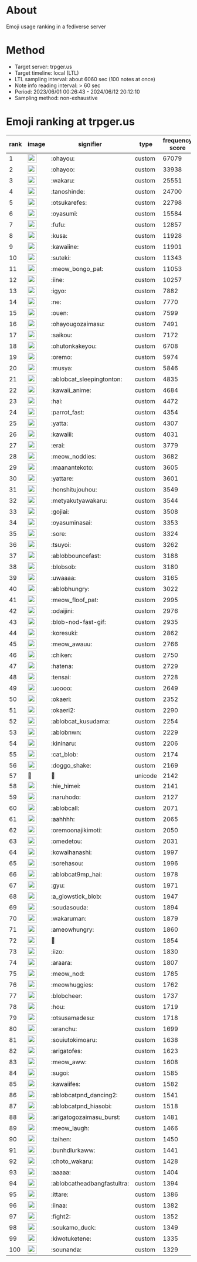 # About
Emoji usage ranking in a fediverse server

# Method
- Target server: trpger.us
- Target timeline: local (LTL)
- LTL sampling interval: about 6060 sec (100 notes at once)
- Note info reading interval: > 60 sec
- Period: 2023/06/01 00:26:43 - 2024/06/12 20:12:10 
- Sampling method: non-exhaustive

# Emoji ranking at trpger.us

|rank|image|signifier|type|frequency score|
|----|----|----|----|----|
|1|<img height="24" src="https://trpger.us/emoji/ohayou.webp">|:ohayou:|custom|67079|
|2|<img height="24" src="https://trpger.us/emoji/ohayoo.webp">|:ohayoo:|custom|33938|
|3|<img height="24" src="https://trpger.us/emoji/wakaru.webp">|:wakaru:|custom|25551|
|4|<img height="24" src="https://trpger.us/emoji/tanoshinde.webp">|:tanoshinde:|custom|24700|
|5|<img height="24" src="https://trpger.us/emoji/otsukarefes.webp">|:otsukarefes:|custom|22798|
|6|<img height="24" src="https://trpger.us/emoji/oyasumi.webp">|:oyasumi:|custom|15584|
|7|<img height="24" src="https://trpger.us/emoji/fufu.webp">|:fufu:|custom|12857|
|8|<img height="24" src="https://trpger.us/emoji/kusa.webp">|:kusa:|custom|11928|
|9|<img height="24" src="https://trpger.us/emoji/kawaiine.webp">|:kawaiine:|custom|11901|
|10|<img height="24" src="https://trpger.us/emoji/suteki.webp">|:suteki:|custom|11343|
|11|<img height="24" src="https://trpger.us/emoji/meow_bongo_pat.webp">|:meow_bongo_pat:|custom|11053|
|12|<img height="24" src="https://trpger.us/emoji/iine.webp">|:iine:|custom|10257|
|13|<img height="24" src="https://trpger.us/emoji/igyo.webp">|:igyo:|custom|7882|
|14|<img height="24" src="https://trpger.us/emoji/ne.webp">|:ne:|custom|7770|
|15|<img height="24" src="https://trpger.us/emoji/ouen.webp">|:ouen:|custom|7599|
|16|<img height="24" src="https://trpger.us/emoji/ohayougozaimasu.webp">|:ohayougozaimasu:|custom|7491|
|17|<img height="24" src="https://trpger.us/emoji/saikou.webp">|:saikou:|custom|7172|
|18|<img height="24" src="https://trpger.us/emoji/ohutonkakeyou.webp">|:ohutonkakeyou:|custom|6708|
|19|<img height="24" src="https://trpger.us/emoji/oremo.webp">|:oremo:|custom|5974|
|20|<img height="24" src="https://trpger.us/emoji/musya.webp">|:musya:|custom|5846|
|21|<img height="24" src="https://trpger.us/emoji/ablobcat_sleepingtonton.webp">|:ablobcat_sleepingtonton:|custom|4835|
|22|<img height="24" src="https://trpger.us/emoji/kawaii_anime.webp">|:kawaii_anime:|custom|4684|
|23|<img height="24" src="https://trpger.us/emoji/hai.webp">|:hai:|custom|4472|
|24|<img height="24" src="https://trpger.us/emoji/parrot_fast.webp">|:parrot_fast:|custom|4354|
|25|<img height="24" src="https://trpger.us/emoji/yatta.webp">|:yatta:|custom|4307|
|26|<img height="24" src="https://trpger.us/emoji/kawaiii.webp">|:kawaiii:|custom|4031|
|27|<img height="24" src="https://trpger.us/emoji/erai.webp">|:erai:|custom|3779|
|28|<img height="24" src="https://trpger.us/emoji/meow_noddies.webp">|:meow_noddies:|custom|3682|
|29|<img height="24" src="https://trpger.us/emoji/maanantekoto.webp">|:maanantekoto:|custom|3605|
|30|<img height="24" src="https://trpger.us/emoji/yattare.webp">|:yattare:|custom|3601|
|31|<img height="24" src="https://trpger.us/emoji/honshitujouhou.webp">|:honshitujouhou:|custom|3549|
|32|<img height="24" src="https://trpger.us/emoji/metyakutyawakaru.webp">|:metyakutyawakaru:|custom|3544|
|33|<img height="24" src="https://trpger.us/emoji/gojiai.webp">|:gojiai:|custom|3508|
|34|<img height="24" src="https://trpger.us/emoji/oyasuminasai.webp">|:oyasuminasai:|custom|3353|
|35|<img height="24" src="https://trpger.us/emoji/sore.webp">|:sore:|custom|3324|
|36|<img height="24" src="https://trpger.us/emoji/tsuyoi.webp">|:tsuyoi:|custom|3262|
|37|<img height="24" src="https://trpger.us/emoji/ablobbouncefast.webp">|:ablobbouncefast:|custom|3188|
|38|<img height="24" src="https://trpger.us/emoji/blobsob.webp">|:blobsob:|custom|3180|
|39|<img height="24" src="https://trpger.us/emoji/uwaaaa.webp">|:uwaaaa:|custom|3165|
|40|<img height="24" src="https://trpger.us/emoji/ablobhungry.webp">|:ablobhungry:|custom|3022|
|41|<img height="24" src="https://trpger.us/emoji/meow_floof_pat.webp">|:meow_floof_pat:|custom|2995|
|42|<img height="24" src="https://trpger.us/emoji/odaijini.webp">|:odaijini:|custom|2976|
|43|<img height="24" src="https://trpger.us/emoji/blob-nod-fast-gif.webp">|:blob-nod-fast-gif:|custom|2935|
|44|<img height="24" src="https://trpger.us/emoji/koresuki.webp">|:koresuki:|custom|2862|
|45|<img height="24" src="https://trpger.us/emoji/meow_awauu.webp">|:meow_awauu:|custom|2766|
|46|<img height="24" src="https://trpger.us/emoji/chiken.webp">|:chiken:|custom|2750|
|47|<img height="24" src="https://trpger.us/emoji/hatena.webp">|:hatena:|custom|2729|
|48|<img height="24" src="https://trpger.us/emoji/tensai.webp">|:tensai:|custom|2728|
|49|<img height="24" src="https://trpger.us/emoji/uoooo.webp">|:uoooo:|custom|2649|
|50|<img height="24" src="https://trpger.us/emoji/okaeri.webp">|:okaeri:|custom|2352|
|51|<img height="24" src="https://trpger.us/emoji/okaeri2.webp">|:okaeri2:|custom|2290|
|52|<img height="24" src="https://trpger.us/emoji/ablobcat_kusudama.webp">|:ablobcat_kusudama:|custom|2254|
|53|<img height="24" src="https://trpger.us/emoji/ablobnwn.webp">|:ablobnwn:|custom|2229|
|54|<img height="24" src="https://trpger.us/emoji/kininaru.webp">|:kininaru:|custom|2206|
|55|<img height="24" src="https://trpger.us/emoji/cat_blob.webp">|:cat_blob:|custom|2174|
|56|<img height="24" src="https://trpger.us/emoji/doggo_shake.webp">|:doggo_shake:|custom|2169|
|57|🍮|🍮|unicode|2142|
|58|<img height="24" src="https://trpger.us/emoji/hie_himei.webp">|:hie_himei:|custom|2141|
|59|<img height="24" src="https://trpger.us/emoji/naruhodo.webp">|:naruhodo:|custom|2127|
|60|<img height="24" src="https://trpger.us/emoji/ablobcall.webp">|:ablobcall:|custom|2071|
|61|<img height="24" src="https://trpger.us/emoji/aahhhh.webp">|:aahhhh:|custom|2065|
|62|<img height="24" src="https://trpger.us/emoji/oremoonajikimoti.webp">|:oremoonajikimoti:|custom|2050|
|63|<img height="24" src="https://trpger.us/emoji/omedetou.webp">|:omedetou:|custom|2031|
|64|<img height="24" src="https://trpger.us/emoji/kowaihanashi.webp">|:kowaihanashi:|custom|1997|
|65|<img height="24" src="https://trpger.us/emoji/sorehasou.webp">|:sorehasou:|custom|1996|
|66|<img height="24" src="https://trpger.us/emoji/ablobcat9mp_hai.webp">|:ablobcat9mp_hai:|custom|1978|
|67|<img height="24" src="https://trpger.us/emoji/gyu.webp">|:gyu:|custom|1971|
|68|<img height="24" src="https://trpger.us/emoji/a_glowstick_blob.webp">|:a_glowstick_blob:|custom|1947|
|69|<img height="24" src="https://trpger.us/emoji/soudasouda.webp">|:soudasouda:|custom|1894|
|70|<img height="24" src="https://trpger.us/emoji/wakaruman.webp">|:wakaruman:|custom|1879|
|71|<img height="24" src="https://trpger.us/emoji/ameowhungry.webp">|:ameowhungry:|custom|1860|
|72|<img height="24" src="https://trpger.us/emoji/birthday.webp">|:birthday:|custom|1854|
|73|<img height="24" src="https://trpger.us/emoji/iizo.webp">|:iizo:|custom|1830|
|74|<img height="24" src="https://trpger.us/emoji/araara.webp">|:araara:|custom|1807|
|75|<img height="24" src="https://trpger.us/emoji/meow_nod.webp">|:meow_nod:|custom|1785|
|76|<img height="24" src="https://trpger.us/emoji/meowhuggies.webp">|:meowhuggies:|custom|1762|
|77|<img height="24" src="https://trpger.us/emoji/blobcheer.webp">|:blobcheer:|custom|1737|
|78|<img height="24" src="https://trpger.us/emoji/hou.webp">|:hou:|custom|1719|
|79|<img height="24" src="https://trpger.us/emoji/otsusamadesu.webp">|:otsusamadesu:|custom|1718|
|80|<img height="24" src="https://trpger.us/emoji/eranchu.webp">|:eranchu:|custom|1699|
|81|<img height="24" src="https://trpger.us/emoji/souiutokimoaru.webp">|:souiutokimoaru:|custom|1638|
|82|<img height="24" src="https://trpger.us/emoji/arigatofes.webp">|:arigatofes:|custom|1623|
|83|<img height="24" src="https://trpger.us/emoji/meow_aww.webp">|:meow_aww:|custom|1608|
|84|<img height="24" src="https://trpger.us/emoji/sugoi.webp">|:sugoi:|custom|1585|
|85|<img height="24" src="https://trpger.us/emoji/kawaiifes.webp">|:kawaiifes:|custom|1582|
|86|<img height="24" src="https://trpger.us/emoji/ablobcatpnd_dancing2.webp">|:ablobcatpnd_dancing2:|custom|1541|
|87|<img height="24" src="https://trpger.us/emoji/ablobcatpnd_hiasobi.webp">|:ablobcatpnd_hiasobi:|custom|1518|
|88|<img height="24" src="https://trpger.us/emoji/arigatogozaimasu_burst.webp">|:arigatogozaimasu_burst:|custom|1481|
|89|<img height="24" src="https://trpger.us/emoji/meow_laugh.webp">|:meow_laugh:|custom|1466|
|90|<img height="24" src="https://trpger.us/emoji/taihen.webp">|:taihen:|custom|1450|
|91|<img height="24" src="https://trpger.us/emoji/bunhdlurkaww.webp">|:bunhdlurkaww:|custom|1441|
|92|<img height="24" src="https://trpger.us/emoji/choto_wakaru.webp">|:choto_wakaru:|custom|1428|
|93|<img height="24" src="https://trpger.us/emoji/aaaaa.webp">|:aaaaa:|custom|1404|
|94|<img height="24" src="https://trpger.us/emoji/ablobcatheadbangfastultra.webp">|:ablobcatheadbangfastultra:|custom|1394|
|95|<img height="24" src="https://trpger.us/emoji/ittare.webp">|:ittare:|custom|1386|
|96|<img height="24" src="https://trpger.us/emoji/iinaa.webp">|:iinaa:|custom|1382|
|97|<img height="24" src="https://trpger.us/emoji/fight2.webp">|:fight2:|custom|1352|
|98|<img height="24" src="https://trpger.us/emoji/soukamo_duck.webp">|:soukamo_duck:|custom|1349|
|99|<img height="24" src="https://trpger.us/emoji/kiwotuketene.webp">|:kiwotuketene:|custom|1335|
|100|<img height="24" src="https://trpger.us/emoji/sounanda.webp">|:sounanda:|custom|1329|
